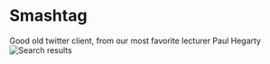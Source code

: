 # Smashtag
Good old twitter client, from our most favorite lecturer Paul Hegarty
![Search results](https://pp.userapi.com/c638527/v638527686/56cab/TJpzvF7CFso.jpg)
